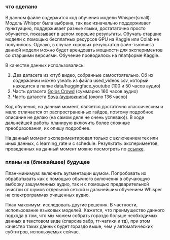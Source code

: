 ### что сделано
В данном файле содержится код обучения модели Whisper(small). Модель Whisper была выбрана, так как изначально поддерживает
пунктуацию, поддерживает разные языки, достататочно просто обучается, показывает в целом хорошие результаты. Обучать старшие модели с помощью 
бесплатных ресурсов GPU на Kaggle или Colab не получилось. Однако, в случае хороших результатов файн-тьюнинга данной модели
можно будет арендовать мощности для экспериментов со старшими версиями.
Обучение проводилось на платформе Kaggle.

В качестве данных использовались:
1) Два датасета из ютуб видео, собранные самостоятельно. Об их содержании можно узнать из файла used_videos.csv,
 который находится в папке data/huggingface_youtube (100 и 50 часов аудио)
2) Часть датасета [Golos Crowd](https://github.com/sberdevices/golos) (суммарно 160 часов аудио)
3) Часть датасета [Sova (аудиокниги)](https://sova.ai/dataset/) (около 136 часов)

Код обучения, на данный момент, является достаточно классическим и мало отличается от распространенных гайдов, поэтому
подробное описание не делаю (на самом деле не очень успеваю)). В ходе дальнейшей работы планирую включить более сложные
преобразования, их опишу подробнее.

На данный момент экспериментировал только с включением тех или иных данных, с learning_rate и c schedule.
Результаты экспериментов, проведенных на данный момент можно посмотреть по 
[ссылке](https://docs.google.com/spreadsheets/d/1vsd9iQ2qUAH5_aU9c7Nzfe3kzIpl04B9UfRelyUrn1A/edit#gid=0).

### планы на (ближайшее) будущее
План-минимум: включить аугментации шумом. Попробовать их обрабатывать как с помощью обычного включения в обучающую
выборку зашумленных аудио, так и с помощью предварительной очистки от шумов отдельной сеткой и дальнейшим обучением
Whisper на спектрограммах очищенных аудио. 

План максимум: исследовать другие решения. В частности, использование языковых моделей. Кажется, что преимущество данного
подхода в том, что мы можем собрать гораздо больше необходимых данных в текстовом виде (спарсив хабр, тг-чатики и тд), при этом качество таких данных будет гораздо выше, чем у автоматических субтитров, используемых сейчас.




